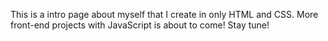 This is a intro page about myself that I create in only HTML and CSS. 
More front-end projects with JavaScript is about to come! Stay tune!

